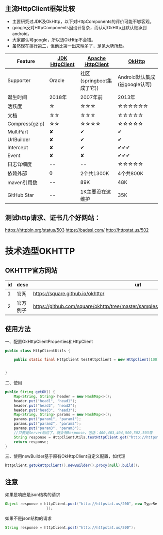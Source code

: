 ## 主流HttpClient框架比较
- 主要研究过JDK及OkHttp，以下对HttpComponents的评价可能不够客观。
- google反对HttpComponents因设计复杂，而认可OkHttp且默认继承到android。
- 大家都认可google，所以选OkHttp不会错。
- 虽然现在[排行第二](https://mvnrepository.com/open-source/http-clients)，但他比第一出来晚多了，足见大势所趋。

|Feature|[JDK HttpClient](https://openjdk.java.net/groups/net/httpclient/intro.html)|[Apache HttpClient](http://hc.apache.org/)|[OkHttp](https://square.github.io/okhttp/)|
|----|----|----|----|
|Supporter|Oracle|社区(springboot集成了它))|Android默认集成(被google认可)|
|诞生时间|2018年|2007年前|2013年|
|活跃度|<a title="3年一个稳定版">☆</a>|<a title="1年2-4次">☆☆☆</a>|<a title="1月1-2次">☆☆☆☆☆☆</a>|
|文档|☆☆|☆☆☆|☆☆☆☆☆|
|Compress(gzip)|☆☆|☆☆☆☆|☆☆☆☆☆|
|MultiPart|✘|✔|✔|
|UrlBuilder|✘|✔|✔|
|Intercept|✘|✔|✔✔✔|
|Event|✘|✘|✔✔✔|
|日志详细度|--|--|<a title="dns解析，连接，发送，接收时间全都有，很为企业级用户考虑">☆☆☆☆☆</a>|
|依赖外部|0|2个共1300K|4个共800K|
|maven引用数|--|89K|48K|
|GitHub Star|--|1K主要没在这维护|35K|

## 测试http请求、证书几个好网站：
https://httpbin.org/status/503
https://badssl.com/
http://httpstat.us/502


# 技术选型OKHTTP
## OKHTTP官方网站
|id|desc|url|
|---|----|----|
|1|官网|https://square.github.io/okhttp/|
|2|官方例子|https://github.com/square/okhttp/tree/master/samples/guide/src/main/java/okhttp3/recipes|


## 使用方法
一、配置OkHttpClientProperties和HttpClient
```java
public class HttpClientUtils {

    public static final HttpClient testHttpClient = new HttpClient(100);


}
```

二、使用
```java
public String getOK() {
    Map<String, String> header = new HashMap<>();
    header.put("head1", "head1");
    header.put("head2", "head2");
    header.put("head3", "head3");
    Map<String, String> params = new HashMap<>();
    params.put("param1", "param1");
    params.put("param2", "param2");
    params.put("param3", "param3");
    //只要是Server响应了，就会有Response，包括：400,403,404,500,502,503等
    String response = HttpClientUtils.testHttpClient.get("http://httpstat.us/200?time=" + System.currentTimeMillis(), params, header);
    return response;
}
 ```

三、使用newBuilder基于原有OkHttpClient自定义配置，如代理
 ```java
httpClient.getOkHttpClient().newBuilder().proxy(null).build();
 ```

## 注意
如果是响应是json结构的请求
 ```java
Object response = httpClient.post("http://httpstat.us/200", new TypeReference<Object>() {
                    });
 ```
如果不是json结构的请求
```java
String response = httpClient.post("http://httpstat.us/200");
 ```
 

